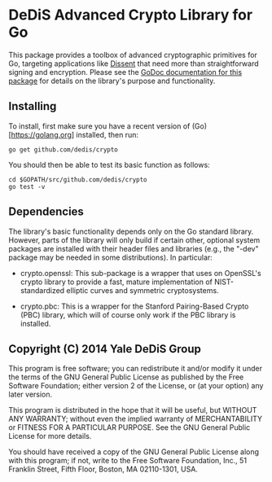 DeDiS Advanced Crypto Library for Go
====================================

This package provides a toolbox of advanced cryptographic primitives for Go,
targeting applications like [Dissent](http://dedis.cs.yale.edu/dissent/)
that need more than straightforward signing and encryption.
Please see the
[GoDoc documentation for this package](http://godoc.org/github.com/DeDiS/crypto)
for details on the library's purpose and functionality.

Installing
----------

To install, first make sure you have
a recent version of (Go)[https://golang.org] installed,
then run:

	go get github.com/dedis/crypto

You should then be able to test its basic function as follows:

	cd $GOPATH/src/github.com/dedis/crypto
	go test -v

Dependencies
------------

The library's basic functionality depends only on the Go standard library.
However, parts of the library will only build if certain other,
optional system packages are installed with their header files and libraries
(e.g., the "-dev" package may be needed in some distributions).
In particular:

- crypto.openssl: This sub-package is a wrapper that
uses on OpenSSL's crypto library to provide a fast, mature implementation
of NIST-standardized elliptic curves and symmetric cryptosystems.

- crypto.pbc: This is a wrapper for the
Stanford Pairing-Based Crypto (PBC) library,
which will of course only work if the PBC library is installed.

Copyright (C) 2014 Yale DeDiS Group
-----------------------------------

This program is free software; you can redistribute it and/or modify it under
the terms of the GNU General Public License as published by the Free Software
Foundation; either version 2 of the License, or (at your option) any later
version.

This program is distributed in the hope that it will be useful, but WITHOUT ANY
WARRANTY; without even the implied warranty of MERCHANTABILITY or FITNESS FOR A
PARTICULAR PURPOSE.  See the GNU General Public License for more details.

You should have received a copy of the GNU General Public License along with
this program; if not, write to the Free Software Foundation, Inc., 51 Franklin
Street, Fifth Floor, Boston, MA  02110-1301, USA.
